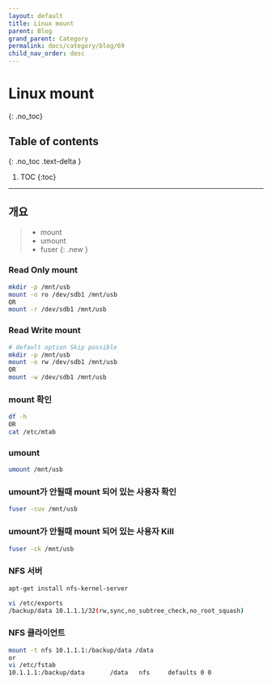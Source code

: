```yaml
---
layout: default
title: Linux mount
parent: Blog
grand_parent: Category
permalink: docs/category/blog/69
child_nav_order: desc
---
```

# Linux mount
{: .no_toc}

## Table of contents
{: .no_toc .text-delta }

1. TOC
{:toc}

---
## 개요

> - mount
> - umount
> - fuser
{: .new }

### Read Only mount

```bash
mkdir -p /mnt/usb
mount -o ro /dev/sdb1 /mnt/usb
OR
mount -r /dev/sdb1 /mnt/usb
```

### Read Write mount

```bash
# default option Skip possible
mkdir -p /mnt/usb
mount -o rw /dev/sdb1 /mnt/usb
OR
mount -w /dev/sdb1 /mnt/usb
```

### mount 확인

```bash
df -h
OR
cat /etc/mtab
```

### umount 

```bash
umount /mnt/usb
```

### umount가 안될때 mount 되어 있는 사용자 확인

```bash
fuser -cuv /mnt/usb
```

### umount가 안될때 mount 되어 있는 사용자 Kill

```bash
fuser -ck /mnt/usb
```

### NFS 서버

```bash
apt-get install nfs-kernel-server

vi /etc/exports
/backup/data 10.1.1.1/32(rw,sync,no_subtree_check,no_root_squash)
```

### NFS 클라이언트

```bash
mount -t nfs 10.1.1.1:/backup/data /data
or
vi /etc/fstab
10.1.1.1:/backup/data       /data   nfs     defaults 0 0
```